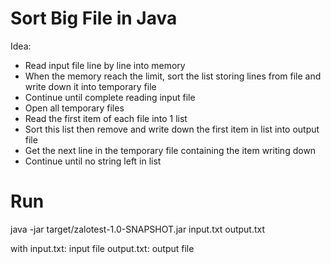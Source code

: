 # Sort Big File in Java
Idea:
  - Read input file line by line into memory
  - When the memory reach the limit, sort the list storing lines from file and write down it into temporary file
  - Continue until complete reading input file
  - Open all temporary files 
  - Read the first item of each file into 1 list
  - Sort this list then remove and write down the first item in list into output file
  - Get the next line in the temporary file containing the item writing down
  - Continue until no string left in list

# Run
java -jar target/zalotest-1.0-SNAPSHOT.jar input.txt output.txt

with input.txt: input file
     output.txt: output file

  
